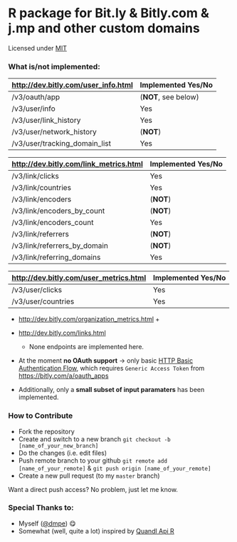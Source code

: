 R package for Bit.ly & Bitly.com & j.mp and other custom domains
============
Licensed under [MIT](http://en.wikipedia.org/wiki/MIT_License)

### What is/not implemented:

<http://dev.bitly.com/user_info.html>  | Implemented Yes/No
------------- | -------------
/v3/oauth/app  | (**NOT**, see below)
/v3/user/info  | Yes
/v3/user/link_history | Yes
/v3/user/network_history  | (**NOT**)
/v3/user/tracking_domain_list  | Yes

<http://dev.bitly.com/link_metrics.html>  | Implemented Yes/No
------------- | -------------
/v3/link/clicks  | Yes
/v3/link/countries  | Yes
/v3/link/encoders  | (**NOT**)
/v3/link/encoders_by_count  | (**NOT**)
/v3/link/encoders_count  | Yes
/v3/link/referrers  | (**NOT**)
/v3/link/referrers_by_domain  | (**NOT**)
/v3/link/referring_domains  | Yes
    
    
<http://dev.bitly.com/user_metrics.html> | Implemented Yes/No
------------- | -------------
/v3/user/clicks  | Yes
/v3/user/countries  | Yes
    
- <http://dev.bitly.com/organization_metrics.html>
    +
    
- <http://dev.bitly.com/links.html>
    + None endpoints are implemented here. 
    
- At the moment **no OAuth support** -> only basic [HTTP Basic Authentication Flow](http://dev.bitly.com/authentication.html#basicauth), which requires `Generic Access Token` from <https://bitly.com/a/oauth_apps>

- Additionally, only a **small subset of input paramaters** has been implemented. 

### How to Contribute

- Fork the repository
- Create and switch to a new branch `git checkout -b [name_of_your_new_branch]`
- Do the changes (i.e. edit files)
- Push remote branch to your github `git remote add [name_of_your_remote]` & `git push origin [name_of_your_remote]`
- Create a new pull request (to my `master` branch)

Want a direct push access? No problem, just let me know.

### Special Thanks to:

- Myself ([@dmpe](https://www.github.com/dmpe)) :yum:
- Somewhat (well, quite a lot) inspired by [Quandl Api R](https://github.com/quandl/R-package/)








